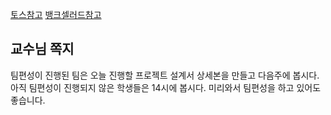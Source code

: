 [토스참고](https://insight-er.com/%ED%86%A0%EC%8A%A4%EC%9D%98-%EC%A3%BC%EC%8B%9D-%EA%B1%B0%EB%9E%98-%EC%84%9C%EB%B9%84%EC%8A%A4-%EC%A0%84%EB%9E%B5/)
[뱅크셀러드참고](https://blog.banksalad.com/tech/dataserving/)

## 교수님 쪽지
팀편성이 진행된 팀은 오늘 진행할 프로젝트 설계서 상세본을 만들고 다음주에 봅시다.  아직 팀편성이 진행되지 않은 학생들은 14시에 봅시다. 미리와서 팀편성을 하고 있어도 좋습니다.